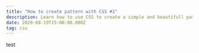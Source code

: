 ```yaml
---
title: "How to create pattern with CSS #1"
description: Learn how to use CSS to create a simple and beautifull pattern
date: 2020-08-19T15:00:00.000Z
tag: css
---
```

test